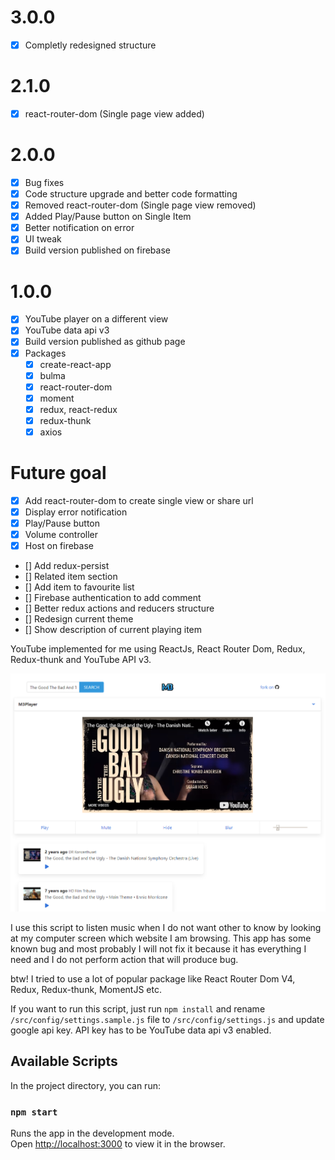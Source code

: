# 3.0.0

- [x] Completly redesigned structure

# 2.1.0

- [x] react-router-dom (Single page view added)

# 2.0.0

- [x] Bug fixes
- [x] Code structure upgrade and better code formatting
- [x] Removed react-router-dom (Single page view removed)
- [x] Added Play/Pause button on Single Item
- [x] Better notification on error
- [x] UI tweak
- [x] Build version published on firebase

# 1.0.0

- [x] YouTube player on a different view
- [x] YouTube data api v3
- [x] Build version published as github page
- [x] Packages
  - [x] create-react-app
  - [x] bulma
  - [x] react-router-dom
  - [x] moment
  - [x] redux, react-redux
  - [x] redux-thunk
  - [x] axios

# Future goal

- [x] Add react-router-dom to create single view or share url
- [x] Display error notification
- [x] Play/Pause button
- [x] Volume controller
- [x] Host on firebase
- [] Add redux-persist
- [] Related item section
- [] Add item to favourite list
- [] Firebase authentication to add comment
- [] Better redux actions and reducers structure
- [] Redesign current theme
- [] Show description of current playing item

YouTube implemented for me using ReactJs, React Router Dom, Redux, Redux-thunk and YouTube API v3.

![Screenshot](screenshot.png)

I use this script to listen music when I do not want other to know by looking at my computer screen which website I am browsing. This app has some known bug and most probably I will not fix it because it has everything I need and I do not perform action that will produce bug.

btw! I tried to use a lot of popular package like React Router Dom V4, Redux, Redux-thunk, MomentJS etc.

If you want to run this script, just run `npm install` and rename `/src/config/settings.sample.js` file to `/src/config/settings.js` and update google api key. API key has to be YouTube data api v3 enabled.

## Available Scripts

In the project directory, you can run:

### `npm start`

Runs the app in the development mode.<br />
Open [http://localhost:3000](http://localhost:3000) to view it in the browser.
